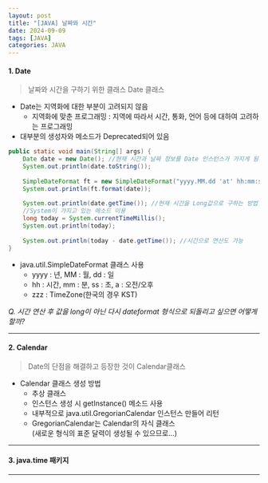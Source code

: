 ```yaml
---
layout: post
title: "[JAVA] 날짜와 시간"
date: 2024-09-09
tags: [JAVA]
categories: JAVA
---
```


#### 1. Date

> 날짜와 시간을 구하기 위한 클래스 Date 클래스

- Date는 지역화에 대한 부분이 고려되지 않음
    - 지역화에 맞춘 프로그래밍 : 지역에 따라서 시간, 통화, 언어 등에 대하여 고려하는 프로그래밍
- 대부분의 생성자와 메소드가 Deprecated되어 있음

```java
public static void main(String[] args) {
    Date date = new Date(); //현재 시간과 날짜 정보를 Date 인스턴스가 가지게 됨
    System.out.println(date.toString());
    
    SimpleDateFormat ft = new SimpleDateFormat("yyyy.MM.dd 'at' hh:mm:ss a zzz");
    System.out.println(ft.format(date));
    
    System.out.println(date.getTime()); //현재 시간을 Long값으로 구하는 방법
    //System이 가지고 있는 메소드 이용
    long today = System.currentTimeMillis();
    System.out.println(today);
    
    System.out.println(today - date.getTime()); //시간으로 연산도 가능
}
```

- java.util.SimpleDateFormat 클래스 사용
    - yyyy : 년, MM : 월, dd : 일
    - hh : 시간, mm : 분, ss : 초, a : 오전/오후
    - zzz : TimeZone(한국의 경우 KST)

*Q. 시간 연산 후 값을 long이 아닌 다시 dateformat 형식으로 되돌리고 싶으면 어떻게 할까?*

---

#### 2. Calendar

> Date의 단점을 해결하고 등장한 것이 Calendar클래스

- Calendar 클래스 생성 방법
    - 추상 클래스
    - 인스턴스 생성 시 getInstance() 메소드 사용
    - 내부적으로 java.util.GregorianCalendar 인스턴스 만들어 리턴
    - GregorianCalendar는 Calendar의 자식 클래스   
    (새로운 형식의 표준 달력이 생성될 수 있으므로...)



---

#### 3. java.time 패키지

---